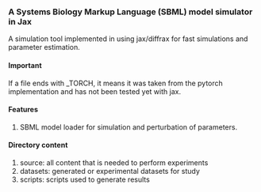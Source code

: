 
### A Systems Biology Markup Language (SBML) model simulator in Jax
A simulation tool implemented in using jax/diffrax for fast simulations and parameter estimation.

#### Important
If a file ends with _TORCH, it means it was taken from the pytorch implementation and has not been tested yet with jax.

#### Features
1.  SBML model loader for simulation and perturbation of parameters. 



#### Directory content
1. source: all content that is needed to perform experiments
2. datasets: generated or experimental datasets for study
3. scripts: scripts used to generate results

